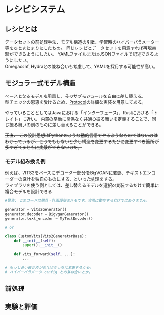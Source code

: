 # レシピシステム
## レシピとは
データセットの前処理手法、モデル構造の引数、学習時のハイパーパラメーター等をひとまとまりにしたもの。 同じレシピとデータセットを用意すれば再現実験ができるようにしたい。
YAMLファイルまたはJSONファイルで記述できるようにしたい。  
Omegaconf, Hydraとの兼ね合いも考慮して、YAMLを採用する可能性が高い。

## モジュラー式モデル構造
ベースとなるモデルを用意し、そのサブモジュールを自由に差し替える。  
型チェックの恩恵を受けるため、[Protocol](https://typing.readthedocs.io/en/latest/spec/protocol.html)の詳細な実装を用意してある。  

やっていることとしてはJavaにおける「インターフェース」、Rustにおける「トレイト」に近い。
内部の挙動に関係なく共通の振る舞いを定義することで、同じ振る舞いの別のものに差し替えることができる。

~~正直、 この設計思想はPythonのような動的言語でやるようなものではないのはわかっているが、こうでもしないと少し構造を変更するたびに変更すべき箇所が多すぎてまともに実験ができないのだ。~~

### モデル組み換え例
例えば、VITS2をベースにデコーダー部分をBigVGANに変更、テキストエンコーダーの設計を独自のものにする、といった処理をする。  
ライブラリを使う側としては、差し替えるモデルを選択or実装するだけで簡単に複合モデルを設計できる

```py
#警告: このコードは構想・計画段階のメモです。実際に動作するわけではありません。

generator = Vits2Generator()
generator.decoder = BigvganGenerator()
generator.text_encoder = MyTextEncoder()

# or

class CustomVits(Vits2GeneratorBase):
    def __init__(self):
        super().__init__()

    def vits_forward(self, ...):
        ...

# もっと良い書き方があればそっちに変更するかも。
# ハイパーパラメータ config との兼ね合いとか。
```

## 前処理

## 実験と評価